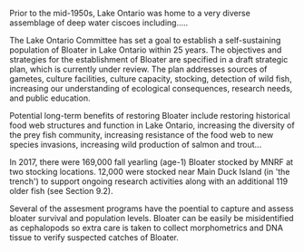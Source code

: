 Prior to the mid-1950s, Lake Ontario was home to a very diverse assemblage of deep water ciscoes including.....

The Lake Ontario Committee has set a goal to establish a self-sustaining population of Bloater in Lake Ontario within 25 years. The objectives and strategies for the establishment of Bloater are specified in a draft strategic plan, which is currently under review. The plan addresses sources of gametes, culture facilities, culture capacity, stocking, detection of wild fish, increasing our understanding of ecological consequences, research needs, and public education.

Potential long-term benefits of restoring Bloater include restoring historical food web structures and function in Lake Ontario, increasing the diversity of the prey fish community, increasing resistance of the food web to new species invasions, increasing wild production of salmon and trout...

In 2017, there were 169,000 fall yearling (age-1) Bloater stocked by MNRF at two stocking locations. 12,000 were stocked near Main Duck Island (in 'the trench') to support ongoing research activities along with an additional 119 older fish (see Section 9.2). 


Several of the assesment programs have the poential to capture and assess bloater survival and population levels. Bloater can be easily be misidentified as cephalopods so extra care is taken to collect morphometrics and DNA tissue to verify suspected catches of Bloater.